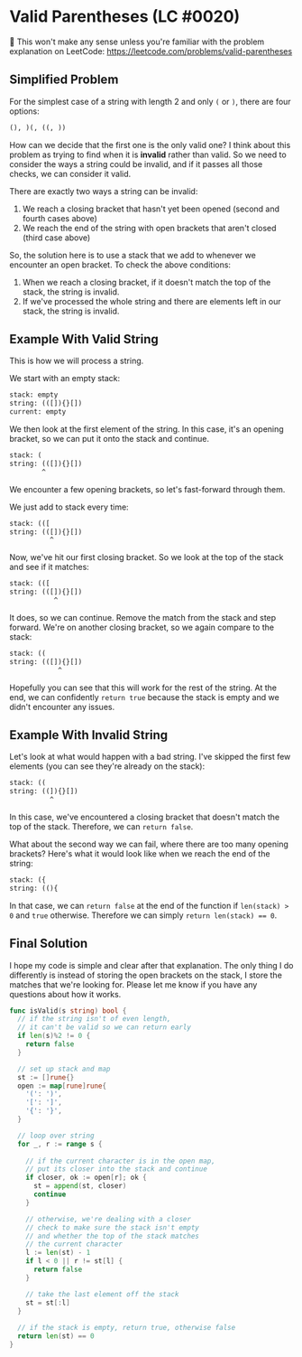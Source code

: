 # Valid Parentheses (LC #0020)

🛑️ This won't make any sense unless you're familiar with the problem explanation on LeetCode: <https://leetcode.com/problems/valid-parentheses>

## Simplified Problem

For the simplest case of a string with length 2 and only `(` or `)`, there are four options:

```txt
(), )(, ((, ))
```

How can we decide that the first one is the only valid one? I think about this problem as trying to find when it is **invalid** rather than valid. So we need to consider the ways a string could be invalid, and if it passes all those checks, we can consider it valid.

There are exactly two ways a string can be invalid:

1. We reach a closing bracket that hasn't yet been opened (second and fourth cases above)
2. We reach the end of the string with open brackets that aren't closed (third case above)

So, the solution here is to use a stack that we add to whenever we encounter an open bracket. To check the above conditions:

1. When we reach a closing bracket, if it doesn't match the top of the stack, the string is invalid.
2. If we've processed the whole string and there are elements left in our stack, the string is invalid.

## Example With Valid String

This is how we will process a string.

We start with an empty stack:

```txt
stack: empty
string: (([]){}[])
current: empty
```

We then look at the first element of the string. In this case, it's an opening bracket, so we can put it onto the stack and continue.

```txt
stack: (
string: (([]){}[])
        ^
```

We encounter a few opening brackets, so let's fast-forward through them.

We just add to stack every time:

```txt
stack: (([
string: (([]){}[])
          ^
```

Now, we've hit our first closing bracket. So we look at the top of the stack and see if it matches:

```txt
stack: (([
string: (([]){}[])
           ^
```

It does, so we can continue. Remove the match from the stack and step forward. We're on another closing bracket, so we again compare to the stack:

```txt
stack: ((
string: (([]){}[])
            ^
```

Hopefully you can see that this will work for the rest of the string. At the end, we can confidently `return true` because the stack is empty and we didn't encounter any issues.

## Example With Invalid String

Let's look at what would happen with a bad string. I've skipped the first few elements (you can see they're already on the stack):

```txt
stack: ((
string: ((]){}[])
          ^
```

In this case, we've encountered a closing bracket that doesn't match the top of the stack. Therefore, we can `return false`.

What about the second way we can fail, where there are too many opening brackets? Here's what it would look like when we reach the end of the string:

```txt
stack: ({
string: ((){
```

In that case, we can `return false` at the end of the function if `len(stack) > 0` and `true` otherwise. Therefore we can simply `return len(stack) == 0`.

## Final Solution

I hope my code is simple and clear after that explanation. The only thing I do differently is instead of storing the open brackets on the stack, I store the matches that we're looking for. Please let me know if you have any questions about how it works.

```go
func isValid(s string) bool {
  // if the string isn't of even length,
  // it can't be valid so we can return early
  if len(s)%2 != 0 {
    return false
  }

  // set up stack and map
  st := []rune{}
  open := map[rune]rune{
    '(': ')',
    '[': ']',
    '{': '}',
  }

  // loop over string
  for _, r := range s {
  
    // if the current character is in the open map,
    // put its closer into the stack and continue
    if closer, ok := open[r]; ok {
      st = append(st, closer)
      continue
    }

    // otherwise, we're dealing with a closer
    // check to make sure the stack isn't empty
    // and whether the top of the stack matches
    // the current character
    l := len(st) - 1
    if l < 0 || r != st[l] {
      return false
    }

    // take the last element off the stack
    st = st[:l]
  }
  
  // if the stack is empty, return true, otherwise false
  return len(st) == 0
}
```
